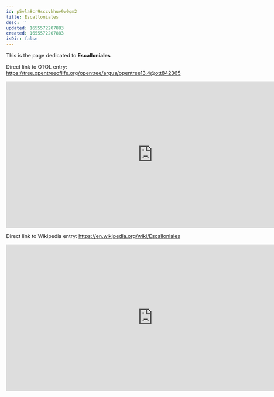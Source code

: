 ```yaml
---
id: p5vla8cr9sccvkhuv9w0qm2
title: Escalloniales
desc: ''
updated: 1655572207883
created: 1655572207883
isDir: false
---
```

This is the page dedicated to **Escalloniales**


Direct link to OTOL entry: https://tree.opentreeoflife.org/opentree/argus/opentree13.4@ott842365



<html>
    <body>
    <iframe src="https://tree.opentreeoflife.org/opentree/argus/opentree13.4@ott842365"
    width="800" height="400" frameborder="0" allowfullscreen> </iframe>
    </body>
</html>
    


Direct link to Wikipedia entry: https://en.wikipedia.org/wiki/Escalloniales



<html>
    <body>
    <iframe src="https://en.wikipedia.org/wiki/Escalloniales"
    width="800" height="400" frameborder="0" allowfullscreen> </iframe>
    </body>
</html>
    
